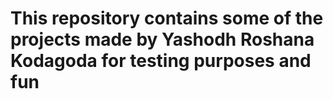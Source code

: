 # This repository contains some of the projects made by Yashodh Roshana Kodagoda for testing purposes and fun
